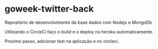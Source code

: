 # goweek-twitter-back
Repositório de desenvolvimento da base dados com Nodejs e MongoDb

Utilizando o CircleCi faço o build e o deploy no heroku automaticamente.

Proximo passo, adicionar test na aplicação e no circleci.
